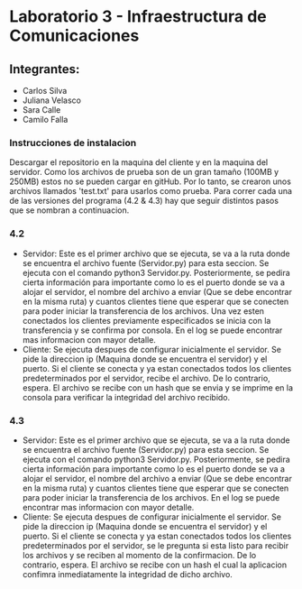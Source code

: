 # Laboratorio 3 - Infraestructura de Comunicaciones
## Integrantes:
- Carlos Silva
- Juliana Velasco
- Sara Calle
- Camilo Falla

### Instrucciones de instalacion 
Descargar el repositorio en la maquina del cliente y en la maquina del servidor. Como los archivos de prueba son de un gran tamaño (100MB y 250MB) estos no se pueden cargar en gitHub. Por lo tanto, se crearon unos archivos llamados 'test.txt' para usarlos como prueba. Para correr cada una de las versiones del programa (4.2 & 4.3) hay que seguir distintos pasos que se nombran a continuacion.

### 4.2
- Servidor: Este es el primer archivo que se ejecuta, se va a la ruta donde se encuentra el archivo fuente (Servidor.py) para esta seccion. Se ejecuta con el comando python3 Servidor.py. Posteriormente, se pedira cierta información para importante como lo es el puerto donde se va a alojar el servidor, el nombre del archivo a enviar (Que se debe encontrar en la misma ruta) y cuantos clientes tiene que esperar que se conecten para poder iniciar la transferencia de los archivos. Una vez esten conectados los clientes previamente especificados se inicia con la transferencia y se confirma por consola. En el log se puede encontrar mas informacion con mayor detalle.
- Cliente: Se ejecuta despues de configurar inicialmente el servidor. Se pide la direccion ip (Maquina donde se encuentra el servidor) y el puerto. Si el cliente se conecta y ya estan conectados todos los clientes predeterminados por el servidor, recibe el archivo. De lo contrario, espera. El archivo se recibe con un hash que se envia y se imprime en la consola para verificar la integridad del archivo recibido. 

### 4.3
- Servidor: Este es el primer archivo que se ejecuta, se va a la ruta donde se encuentra el archivo fuente (Servidor.py) para esta seccion. Se ejecuta con el comando python3 Servidor.py. Posteriormente, se pedira cierta información para importante como lo es el puerto donde se va a alojar el servidor, el nombre del archivo a enviar (Que se debe encontrar en la misma ruta) y cuantos clientes tiene que esperar que se conecten para poder iniciar la transferencia de los archivos. En el log se puede encontrar mas informacion con mayor detalle.
- Cliente: Se ejecuta despues de configurar inicialmente el servidor. Se pide la direccion ip (Maquina donde se encuentra el servidor) y el puerto. Si el cliente se conecta y ya estan conectados todos los clientes predeterminados por el servidor, se le pregunta si esta listo para recibir los archivos y se reciben al momento de la confirmacion. De lo contrario, espera. El archivo se recibe con un hash el cual la aplicacion confimra inmediatamente la integridad de dicho archivo.

